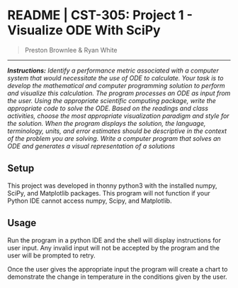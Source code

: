 # README | CST-305: Project 1 - Visualize ODE With SciPy
> Preston Brownlee & Ryan White
---

*__Instructions:__ Identify a performance metric associated with a computer system that would necessitate the use of ODE to calculate. Your task is to develop the mathematical and computer programming solution to perform and visualize this calculation. The program processes an ODE as input from the user. Using the appropriate scientific computing package, write the appropriate code to solve the ODE. Based on the readings and class activities, choose the most appropriate visualization paradigm and style for the solution. When the program displays the solution, the language, terminology, units, and error estimates should be descriptive in the context of the problem you are solving. Write a computer program that solves an ODE and generates a visual representation of a solutions*

## Setup
This project was developed in thonny python3 with the installed numpy, SciPy, and Matplotlib packages.
This program will not function if your Python IDE cannot access numpy, Scipy, and Matplotlib.

## Usage
Run the program in a python IDE and the shell will display instructions for user input. Any invalid input will not be accepted by the program and the user will be prompted to retry.

Once the user gives the appropriate input the program will create a chart to demonstrate the change in temperature in the conditions given by the user.
